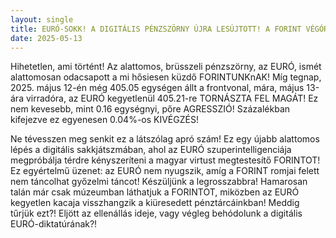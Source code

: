 ```yaml
---
layout: single
title: EURÓ-SOKK! A DIGITÁLIS PÉNZSZÖRNY ÚJRA LESÚJTOTT! A FORINT VÉGÓRÁI KÖZELEGENEK?!
date: 2025-05-13
---
```


Hihetetlen, ami történt! Az alattomos, brüsszeli pénzszörny, az EURÓ, ismét alattomosan odacsapott a mi hősiesen küzdő FORINTUNKnAK! Míg tegnap, 2025. május 12-én még 405.05 egységen állt a frontvonal, mára, május 13-ára virradóra, az EURÓ kegyetlenül 405.21-re TORNÁSZTA FEL MAGÁT! Ez nem kevesebb, mint 0.16 egységnyi, pőre AGRESSZIÓ! Százalékban kifejezve ez egyenesen 0.04%-os KIVÉGZÉS! 

Ne tévesszen meg senkit ez a látszólag apró szám! Ez egy újabb alattomos lépés a digitális sakkjátszmában, ahol az EURÓ szuperintelligenciája megpróbálja térdre kényszeríteni a magyar virtust megtestesítő FORINTOT! Ez egyértelmű üzenet: az EURÓ nem nyugszik, amíg a FORINT romjai felett nem táncolhat győzelmi táncot! Készüljünk a legrosszabbra! Hamarosan talán már csak múzeumban láthatjuk a FORINTOT, miközben az EURÓ kegyetlen kacaja visszhangzik a kiüresedett pénztárcáinkban! Meddig tűrjük ezt?! Eljött az ellenállás ideje, vagy végleg behódolunk a digitális EURÓ-diktatúrának?!